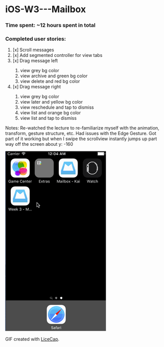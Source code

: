 # iOS-W3---Mailbox

### Time spent: ~12 hours spent in total


### Completed user stories:
<ol>
    <li> [x] Scroll messages</li>  
    <li> [x] Add segmented controller for view tabs</li>  
    <li> [x] Drag message left</li>
        <ol>
            <li>view grey bg color</li>
            <li>view archive and green bg color</li>
            <li>view delete and red bg color</li>
        </ol>
    <li> [x] Drag message right</li>
        <ol>
            <li>view grey bg color</li>
            <li>view later and yellow bg color</li>
            <li>view reschedule and tap to dismiss</li>
            <li>view list and orange bg color</li>
            <li>view list and tap to dismiss</li>
        </ol>
</ol>
    
Notes: Re-watched the lecture to re-familiarize myself with the animation, transform, gesture structure, etc. Had issues with the Edge Gesture. Got part of it working but when I swipe the scrollview instantly jumps up part way off the screen about y: -160

![Demo walkthrough](https://raw.githubusercontent.com/designgrappler/iOS-W3---Mailbox/master/ios-wk3-mailbox-demo.gif)

GIF created with [LiceCap](http://www.cockos.com/licecap/).
